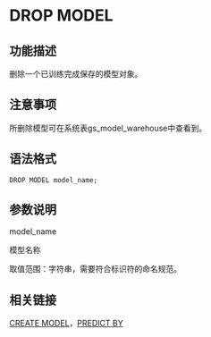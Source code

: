 # DROP MODEL

## 功能描述<a name="section201561822201319"></a>

删除一个已训练完成保存的模型对象。

## 注意事项<a name="section1463163201612"></a>

所删除模型可在系统表gs\_model\_warehouse中查看到。

## 语法格式<a name="section15925137181918"></a>

```
DROP MODEL model_name;
```

## 参数说明<a name="section14540175161916"></a>

model\_name

模型名称

取值范围：字符串，需要符合标识符的命名规范。

## 相关链接<a name="section3791104752012"></a>

[CREATE MODEL](CREATE-MODEL.md)，[PREDICT BY](PREDICT-BY.md)
